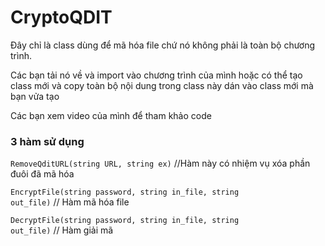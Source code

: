 # CryptoQDIT
Đây chỉ là class dùng để mã hóa file chứ nó không phải là toàn bộ chương trình.

Các bạn tải nó về và import vào chương trình của mình hoặc có thể tạo class mới và copy toàn bộ nội dung trong class này dán vào class mới mà bạn vửa tạo

Các bạn xem video của mình để tham khảo code

### 3 hàm sử dụng

<code>RemoveQditURL(string URL, string ex)</code> //Hàm này có nhiệm vụ xóa phần đuôi đã mã hóa

<code>EncryptFile(string password, string in_file, string out_file)</code> // Hàm mã hóa file 

<code>DecryptFile(string password, string in_file, string out_file)</code> // Hàm giải mã
